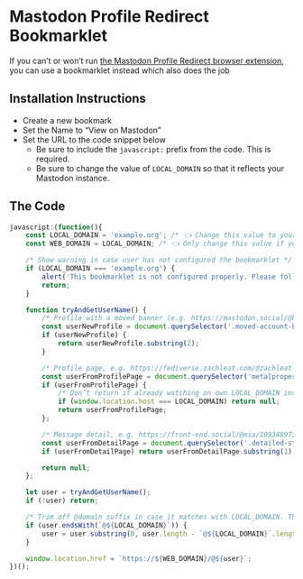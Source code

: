 # Mastodon Profile Redirect Bookmarklet

If you can’t or won’t run [the Mastodon Profile Redirect browser extension](./../), you can use a bookmarklet instead which also does the job

## Installation Instructions

- Create a new bookmark
- Set the Name to “View on Mastodon”
- Set the URL to the code snippet below
    - Be sure to include the `javascript:` prefix from the code. This is required.
    - Be sure to change the value of `LOCAL_DOMAIN` so that it reflects your Mastodon instance.

## The Code

```js
javascript:(function(){
    const LOCAL_DOMAIN = 'example.org'; /* 👈 Change this value to your Mastodon domain, e.g. 'mastodon.social' */
    const WEB_DOMAIN = LOCAL_DOMAIN; /* 👈 Only change this value if your Masto host is hosted an different domain than the LOCAL_DOMAIN */

    /* Show warning in case user has not configured the bookmarklet */
    if (LOCAL_DOMAIN === 'example.org') {
        alert('This bookmarklet is not configured properly. Please follow the installation instructions and change the value for LOCAL_DOMAIN before you use it.');
        return;
    }

    function tryAndGetUserName() {
        /* Profile with a moved banner (e.g. https://mastodon.social/@bramus): follow that link */
        const userNewProfile = document.querySelector('.moved-account-banner .button')?.getAttribute('href');
        if (userNewProfile) {
            return userNewProfile.substring(2);
        }

        /* Profile page, e.g. https://fediverse.zachleat.com/@zachleat and https://front-end.social/@mia */
        const userFromProfilePage = document.querySelector('meta[property="profile:username"]')?.getAttribute('content');
        if (userFromProfilePage) {
            /* Don’t return if already watching on own LOCAL_DOMAIN instance */
            if (window.location.host === LOCAL_DOMAIN) return null;
            return userFromProfilePage;
        };

        /* Message detail, e.g. https://front-end.social/@mia/109348973362020954 and https://bell.bz/@andy/109392510558650993 and https://bell.bz/@andy/109392510558650993 */
        const userFromDetailPage = document.querySelector('.detailed-status .display-name__account')?.innerText;
        if (userFromDetailPage) return userFromDetailPage.substring(1);

        return null;
    };

    let user = tryAndGetUserName();
    if (!user) return;

    /* Trim off @domain suffix in case it matches with LOCAL_DOMAIN. This due to https://github.com/mastodon/mastodon/issues/21469 */
    if (user.endsWith(`@${LOCAL_DOMAIN}`)) {
        user = user.substring(0, user.length - `@${LOCAL_DOMAIN}`.length);
    }

    window.location.href = `https://${WEB_DOMAIN}/@${user}`;
})();
```



